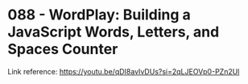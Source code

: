 # 088 - WordPlay: Building a JavaScript Words, Letters, and Spaces Counter

Link reference: https://youtu.be/qDI8avIvDUs?si=2qLJEOVp0-PZn2Ul
